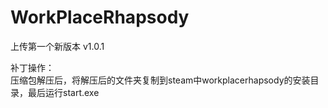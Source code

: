 # WorkPlaceRhapsody
上传第一个新版本 v1.0.1

补丁操作：<br/>压缩包解压后，将解压后的文件夹复制到steam中workplacerhapsody的安装目录，最后运行start.exe
